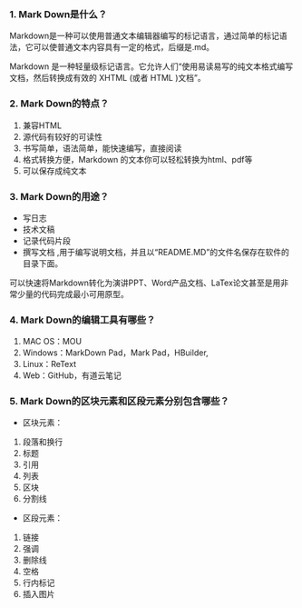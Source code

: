 ### 1.	Mark Down是什么？
Markdown是一种可以使用普通文本编辑器编写的标记语言，通过简单的标记语法，它可以使普通文本内容具有一定的格式，后缀是.md。

Markdown 是一种轻量级标记语言。它允许人们“使用易读易写的纯文本格式编写文档，然后转换成有效的 XHTML (或者 HTML )文档”。
### 2.	Mark Down的特点？
1. 兼容HTML
2. 源代码有较好的可读性
3. 书写简单，语法简单，能快速编写，直接阅读
4. 格式转换方便，Markdown 的文本你可以轻松转换为html、pdf等
5. 可以保存成纯文本
### 3.	Mark Down的用途？
- 写日志  
- 技术文稿  
- 记录代码片段 
- 撰写文档 ,用于编写说明文档，并且以“README.MD”的文件名保存在软件的目录下面。

可以快速将Markdown转化为演讲PPT、Word产品文档、LaTex论文甚至是用非常少量的代码完成最小可用原型。
### 4.	Mark Down的编辑工具有哪些？
1. MAC OS：MOU
2. Windows：MarkDown Pad，Mark Pad，HBuilder,
3. Linux：ReText
4. Web：GitHub，有道云笔记
### 5.	Mark Down的区块元素和区段元素分别包含哪些？
- 区块元素：
1. 段落和换行  
2. 标题  
3. 引用  
4. 列表  
5. 区块  
6. 分割线
- 区段元素：
1. 链接 
2. 强调  
3. 删除线  
4. 空格  
5. 行内标记  
6. 插入图片

